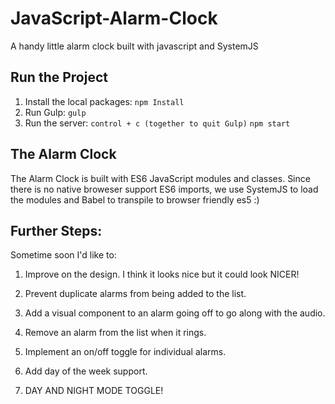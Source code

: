 # JavaScript-Alarm-Clock
A handy little alarm clock built with javascript and SystemJS

## Run the Project

1. Install the local packages:
	`npm Install`
2. Run Gulp:
	`gulp`
3. Run the server:
	`control + c (together to quit Gulp)`
	`npm start`

## The Alarm Clock

The Alarm Clock is built with ES6 JavaScript modules and classes. Since there is no native broweser support ES6 imports, we use SystemJS to load the modules and Babel to transpile to browser friendly es5 :)

## Further Steps:

Sometime soon I'd like to: 

1. Improve on the design. I think it looks nice but it could look NICER!

2. Prevent duplicate alarms from being added to the list.

3. Add a visual component to an alarm going off to go along with the audio.

4. Remove an alarm from the list when it rings.

5. Implement an on/off toggle for individual alarms.

6. Add day of the week support.

7. DAY AND NIGHT MODE TOGGLE!

